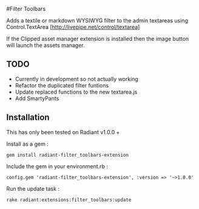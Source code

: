 #Filter Toolbars

Adds a textile or markdown WYSIWYG filter to the admin textareas using Control.TextArea [http://livepipe.net/control/textarea]

If the Clipped asset manager extension is installed then the image button will launch the assets manager.


## TODO

- Currently in development so not actually working
- Refactor the duplicated filter funtions
- Update replaced functions to the new textarea.js
- Add SmartyPants


## Installation

This has only been tested on Radiant v1.0.0 +

Install as a gem :

```
gem install radiant-filter_toolbars-extension
```

Include the gem in your environment.rb :

```
config.gem 'radiant-filter_toolbars-extension', :version => '~>1.0.0'
```

Run the update task :

```
rake radiant:extensions:filter_toolbars:update
```
